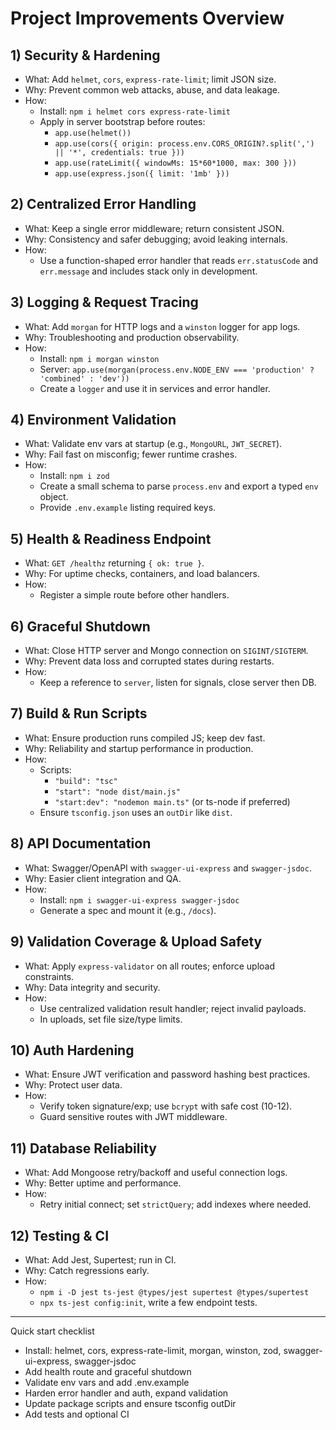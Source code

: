 # Project Improvements Overview

## 1) Security & Hardening

- What: Add `helmet`, `cors`, `express-rate-limit`; limit JSON size.
- Why: Prevent common web attacks, abuse, and data leakage.
- How:
  - Install: `npm i helmet cors express-rate-limit`
  - Apply in server bootstrap before routes:
    - `app.use(helmet())`
    - `app.use(cors({ origin: process.env.CORS_ORIGIN?.split(',') || '*', credentials: true }))`
    - `app.use(rateLimit({ windowMs: 15*60*1000, max: 300 }))`
    - `app.use(express.json({ limit: '1mb' }))`

## 2) Centralized Error Handling

- What: Keep a single error middleware; return consistent JSON.
- Why: Consistency and safer debugging; avoid leaking internals.
- How:
  - Use a function-shaped error handler that reads `err.statusCode` and `err.message` and includes stack only in development.

## 3) Logging & Request Tracing

- What: Add `morgan` for HTTP logs and a `winston` logger for app logs.
- Why: Troubleshooting and production observability.
- How:
  - Install: `npm i morgan winston`
  - Server: `app.use(morgan(process.env.NODE_ENV === 'production' ? 'combined' : 'dev'))`
  - Create a `logger` and use it in services and error handler.

## 4) Environment Validation

- What: Validate env vars at startup (e.g., `MongoURL`, `JWT_SECRET`).
- Why: Fail fast on misconfig; fewer runtime crashes.
- How:
  - Install: `npm i zod`
  - Create a small schema to parse `process.env` and export a typed `env` object.
  - Provide `.env.example` listing required keys.

## 5) Health & Readiness Endpoint

- What: `GET /healthz` returning `{ ok: true }`.
- Why: For uptime checks, containers, and load balancers.
- How:
  - Register a simple route before other handlers.

## 6) Graceful Shutdown

- What: Close HTTP server and Mongo connection on `SIGINT/SIGTERM`.
- Why: Prevent data loss and corrupted states during restarts.
- How:
  - Keep a reference to `server`, listen for signals, close server then DB.

## 7) Build & Run Scripts

- What: Ensure production runs compiled JS; keep dev fast.
- Why: Reliability and startup performance in production.
- How:
  - Scripts:
    - `"build": "tsc"`
    - `"start": "node dist/main.js"`
    - `"start:dev": "nodemon main.ts"` (or ts-node if preferred)
  - Ensure `tsconfig.json` uses an `outDir` like `dist`.

## 8) API Documentation

- What: Swagger/OpenAPI with `swagger-ui-express` and `swagger-jsdoc`.
- Why: Easier client integration and QA.
- How:
  - Install: `npm i swagger-ui-express swagger-jsdoc`
  - Generate a spec and mount it (e.g., `/docs`).

## 9) Validation Coverage & Upload Safety

- What: Apply `express-validator` on all routes; enforce upload constraints.
- Why: Data integrity and security.
- How:
  - Use centralized validation result handler; reject invalid payloads.
  - In uploads, set file size/type limits.

## 10) Auth Hardening

- What: Ensure JWT verification and password hashing best practices.
- Why: Protect user data.
- How:
  - Verify token signature/exp; use `bcrypt` with safe cost (10-12).
  - Guard sensitive routes with JWT middleware.

## 11) Database Reliability

- What: Add Mongoose retry/backoff and useful connection logs.
- Why: Better uptime and performance.
- How:
  - Retry initial connect; set `strictQuery`; add indexes where needed.

## 12) Testing & CI

- What: Add Jest, Supertest; run in CI.
- Why: Catch regressions early.
- How:
  - `npm i -D jest ts-jest @types/jest supertest @types/supertest`
  - `npx ts-jest config:init`, write a few endpoint tests.

---

Quick start checklist

- Install: helmet, cors, express-rate-limit, morgan, winston, zod, swagger-ui-express, swagger-jsdoc
- Add health route and graceful shutdown
- Validate env vars and add .env.example
- Harden error handler and auth, expand validation
- Update package scripts and ensure tsconfig outDir
- Add tests and optional CI
